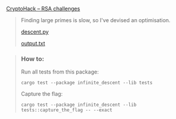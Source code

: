 [CryptoHack – RSA challenges](https://cryptohack.org/challenges/rsa/)

> Finding large primes is slow, so I've devised an optimisation.
>
> [descent.py](https://cryptohack.org/static/challenges/descent_240fda375202c97a3cbaf3fdedbb8266.py)
>
> [output.txt](https://cryptohack.org/static/challenges/output_14f82a67efe7b7edffb810dbb7ab5f27.txt)

> ### How to:
> Run all tests from this package:
>
>     cargo test --package infinite_descent --lib tests
>
> Capture the flag:
>
>     cargo test --package infinite_descent --lib tests::capture_the_flag -- --exact

